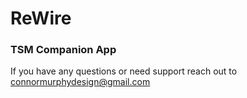 # ReWire
### TSM Companion App





If you have any questions or need support reach out to connormurphydesign@gmail.com
